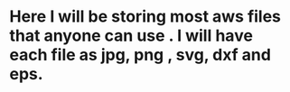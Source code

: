 # Here I will be storing most aws files that anyone can use . I will have each file as jpg, png , svg, dxf and eps.
